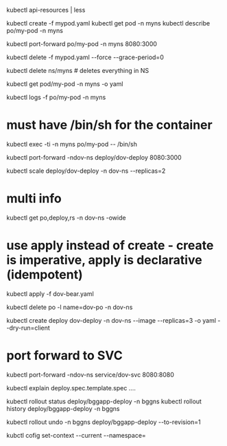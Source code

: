 kubectl api-resources | less

kubectl create -f mypod.yaml
kubectl get pod -n myns
kubectl describe po/my-pod -n myns

kubectl port-forward po/my-pod -n myns 8080:3000

kubectl delete -f mypod.yaml --force --grace-period=0

kubectl delete ns/myns # deletes everything in NS

kubectl get pod/my-pod -n myns -o yaml 

kubectl logs -f po/my-pod -n myns

# must have /bin/sh for the container
kubectl exec -ti -n myns po/my-pod -- /bin/sh

kubectl port-forward -ndov-ns deploy/dov-deploy 8080:3000

kubectl scale deploy/dov-deploy -n dov-ns --replicas=2

# multi info
kubectl get po,deploy,rs -n dov-ns -owide

# use apply instead of create - create is imperative, apply is declarative (idempotent)
kubectl apply -f dov-bear.yaml

kubectl delete po -l name=dov-po -n dov-ns

kubectl create deploy dov-deploy -n dov-ns --image <the image> --replicas=3 -o yaml --dry-run=client

# port forward to SVC 
kubectl port-forward -ndov-ns service/dov-svc 8080:8080

kubectl explain deploy.spec.template.spec ....


kubectl rollout status deploy/bggapp-deploy -n bggns
kubectl rollout history deploy/bggapp-deploy -n bggns

kubectl rollout undo -n bggns deploy/bggapp-deploy --to-revision=1

kubctl cofig set-context --current --namespace=<namespace>